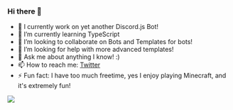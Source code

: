 ### Hi there 👋
- 🔭 I currently work on yet another Discord.js Bot!
- 🌱 I’m currently learning TypeScript
- 👯 I’m looking to collaborate on Bots and Templates for bots!
- 🤔 I’m looking for help with more advanced templates!
- 💬 Ask me about anything I know! :)
- 📫 How to reach me: [Twitter](https://twitter.com/potteeMC)
- ⚡ Fun fact: I have too much freetime, yes I enjoy playing Minecraft, and it's extremely fun!

<img src="https://github-readme-stats.vercel.app/api?username=PotteeJS&&show_icons=true&title_color=ffffff&icon_color=bb2acf&text_color=daf7dc&bg_color=151515">
